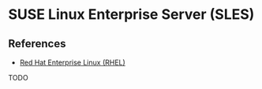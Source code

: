 # SUSE Linux Enterprise Server (SLES)

## References

- [Red Hat Enterprise Linux (RHEL)](/rhel.md)

TODO
